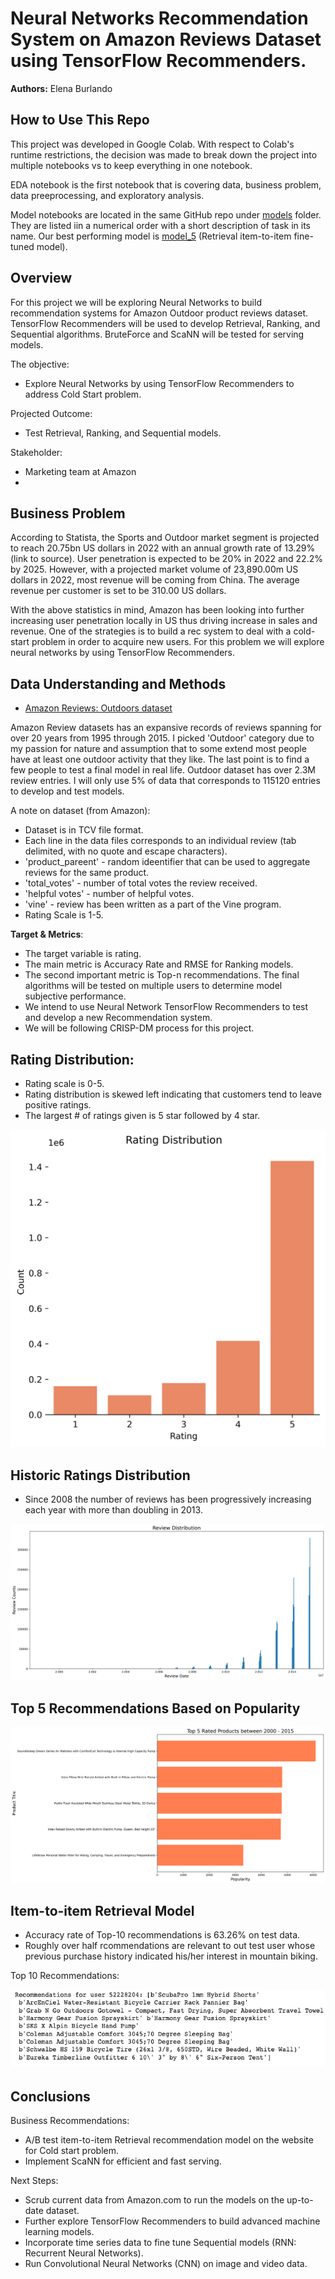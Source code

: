# Neural Networks Recommendation System on Amazon Reviews Dataset using TensorFlow Recommenders. 

**Authors:** Elena Burlando

## How to Use This Repo
This project was developed in Google Colab. With respect to Colab's runtime restrictions, the decision was made to break down the project into multiple notebooks vs to keep everything in one notebook. 

EDA notebook is the first notebook that is covering data, business problem, data preeprocessing, and exploratory analysis. 

Model notebooks are located in the same GitHub repo under [models](https://github.com/rusalka013/Amazon_Rec_Systems/tree/main/models) folder. They are listed iin a numerical order with a short description of task in its name. Our best performing model is [model_5](https://github.com/rusalka013/Amazon_Rec_Systems/blob/main/models/model_5_Retrieval_item_item_fine_tuned_full_dataset.ipynb) (Retrieval item-to-item fine-tuned model). 


## Overview
For this project we will be exploring Neural Networks to build recommendation systems for Amazon Outdoor product reviews dataset. TensorFlow Recommenders will be used to develop Retrieval, Ranking, and Sequential algorithms. BruteForce and ScaNN will be tested for serving models. 

The objective:

* Explore Neural Networks by using TensorFlow Recommenders to address Cold Start problem. 

Projected Outcome: 
* Test Retrieval, Ranking, and Sequential models. 

Stakeholder:

* Marketing team at Amazon
* 

## Business Problem

According to Statista, the Sports and Outdoor market segment is projected to reach 20.75bn US dollars in 2022 with an annual growth rate of 13.29% (link to source). User penetration is expected to be 20% in 2022 and 22.2% by 2025. However, with a projected market volume of 23,890.00m US dollars in 2022, most revenue will be coming from China. The average revenue per customer is set to be 310.00 US dollars.

With the above statistics in mind, Amazon has been looking into further increasing user penetration locally in US thus driving increase in sales and revenue. One of the strategies is to build a rec system to deal with a cold-start problem in order to acquire new users. For this problem we will explore neural networks by using TensorFlow Recommenders.


## Data Understanding and Methods

* [Amazon Reviews: Outdoors dataset](https://www.tensorflow.org/datasets/catalog/amazon_us_reviews)

Amazon Review datasets has an expansive records of reviews spanning for over 20 years from 1995 through 2015. I picked 'Outdoor' category due to my passion for nature and assumption that to some extend most people have at least one outdoor activity that they like. The last point is to find a few people to test a final model in real life. 
Outdoor dataset has over 2.3M review entries. I will only use 5% of data that corresponds to 115120 entries to develop and test models. 

A note on dataset (from Amazon): 
* Dataset is in TCV file format. 
*  Each line in the data files corresponds to an individual review (tab delimited, with no quote and escape characters).
* 'product_pareent' - random ideentifier that can be used to aggregate reviews for the same product. 
* 'total_votes' - number of total votes the review received.
* 'helpful votes' - number of helpful votes.
* 'vine' - review has been written as a part of the Vine program.
* Rating Scale is 1-5. 
 
**Target & Metrics**:  
* The target variable is rating.
* The main metric is Accuracy Rate and RMSE for Ranking models. 
* The second important metric is Top-n recommendations. The final algorithms will be tested on multiple users to determine model subjective performance. 
* We intend to use Neural Network TensorFlow Recommenders to test and develop a new Recommendation system.  
* We will be following CRISP-DM process for this project.



## Rating Distribution:

* Rating scale is 0-5. 
* Rating distribution is skewed left indicating that customers tend to leave positive ratings. 
* The largest # of ratings given is 5 star followed by 4 star. 

![alt text](https://github.com/rusalka013/Amazon_Rec_Systems/blob/main/Visuals/Rating_Distribution.png)


## Historic Ratings Distribution

* Since 2008 the number of reviews has been progressively increasing each year with more than doubling in 2013.

![alt text](https://github.com/rusalka013/Amazon_Rec_Systems/blob/main/Visuals/Historic_Rating_Distribution.png)


## Top 5 Recommendations Based on Popularity


![alt text](https://github.com/rusalka013/Amazon_Rec_Systems/blob/main/Visuals/Most_popular_products.png)
 

## Item-to-item Retrieval Model
* Accuracy rate of  Top-10 recommendations is 63.26% on test data. 
* Roughly over half rcommendations are relevant to out test user whose previous purchase history indicated his/her interest in mountain biking. 


Top 10 Recommendations: 

![alt text](https://github.com/rusalka013/Amazon_Rec_Systems/blob/main/Visuals/Top-10_recs.png)
 


## Conclusions

Business Recommendations: 

* A/B test item-to-item Retrieval recommendation model on the website for Cold start problem. 
* Implement ScaNN for efficient and fast serving.

Next Steps: 
* Scrub current data from Amazon.com to run the models on the up-to-date dataset. 
* Further explore TensorFlow Recommenders to build advanced machine learning models. 
* Incorporate time series data to fine tune Sequential models (RNN: Recurrent Neural Networks).
* Run Convolutional Neural Networks (CNN) on image and video data. 





